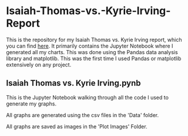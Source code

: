 # Isaiah-Thomas-vs.-Kyrie-Irving-Report
This is the repository for my Isaiah Thomas vs. Kyrie Irving report, which you can find [here](https://github.com/razeen-ahmad/Personal-Website/blob/master/static/PDFfiles/Isaiah%20Thomas%20vs.%20Kyrie%20Irving%20Analysis.pdf). 
It primarily contains the Jupyter Notebook where I generated all my charts.
This was done using the Pandas data analysis library and matplotlib. This was the first time I used Pandas or matplotlib extensively on any project.

## Isaiah Thomas vs. Kyrie Irving.pynb
This is the Jupyter Notebook walking through all the code I used to generate my graphs.  

All graphs are generated using the csv files in the 'Data' folder.  

All graphs are saved as images in the 'Plot Images' Folder.
